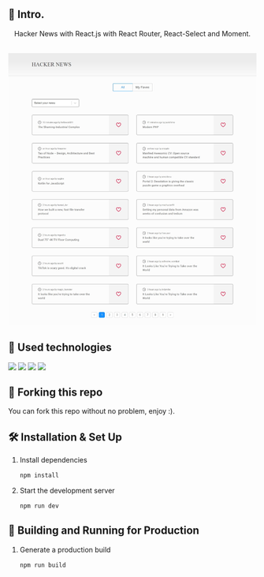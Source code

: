 ## 📄 Intro.

<div align="center">
Hacker News with React.js with React Router, React-Select and Moment. <br><br>
</div>

[![Hacker News Banner](./public/banner.jpeg)](https://zesty-buttercream-90d152.netlify.app/)

## 💼 Used technologies

![](https://img.shields.io/badge/Markup-HTML-informational?style=for-the-badge&logo=html5&logoColor=3b3b3b&color=3b3b3b&labelColor=2b2d42)
![](https://img.shields.io/badge/Style-CSS-informational?style=for-the-badge&logo=css3&logoColor=3b3b3b&color=3b3b3b&labelColor=2b2d42)
![](https://img.shields.io/badge/Code-JavaScript-informational?style=for-the-badge&logo=JavaScript&logoColor=3b3b3b&color=3b3b3b&labelColor=2b2d42)
![](https://img.shields.io/badge/Code-React.js-informational?style=for-the-badge&logo=react&logoColor=3b3b3b&color=3b3b3b&labelColor=2b2d42)

## 🚨 Forking this repo

You can fork this repo without no problem, enjoy :).

## 🛠 Installation & Set Up

1. Install dependencies

   ```sh
   npm install
   ```

2. Start the development server

   ```sh
   npm run dev
   ```

## 🚀 Building and Running for Production

1. Generate a production build

   ```sh
   npm run build
   ```
